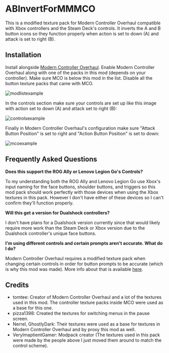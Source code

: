 # ABInvertForMMMCO
This is a modified texture pack for Modern Controller Overhaul compatible with Xbox controllers and the Steam Deck's controls. It inverts the A and B button icons so they function properly when action is set to down (A) and attack is set to right (B). 

## Installation
Install alongside [Modern Controller Overhaul](https://thunderstore.io/c/zelda-64-recompiled/p/tomtee/Modern_Controller_Overhaul/). Enable Modern Controller Overhaul along with one of the packs in this mod (depends on your controller). Make sure MCO is below this mod in the list. Disable all the button texture packs that came with MCO. 

![modlistexample](https://github.com/user-attachments/assets/6b0ed787-9990-4ad3-82f0-26ec931024e2)


In the controls section make sure your controls are set up like this image with action set to down (A) and attack set to right (B):

![controlsexample](https://github.com/user-attachments/assets/6a0d93ac-806a-4e66-bdd3-d5d71aa946ed)


Finally in Modern Controller Overhaul's configuration make sure "Attack Button Position" is set to right and "Action Button Position" is set to down:

![mcoexample](https://github.com/user-attachments/assets/9744bb17-ed27-45ea-88dd-9500704d4de8)

## Frequently Asked Questions
**Does this support the ROG Ally or Lenovo Legion Go's Controls?**

To my understanding both the ROG Ally and Lenovo Legion Go use Xbox's input naming for the face buttons, shoulder buttons, and triggers so this mod pack should work perfectly with those devices when using the Xbox textures in this pack. However I don't have either of these devices so I can't confirm they'll function properly.

**Will this get a version for Dualshock controllers?**

I don't have plans for a Dualshock version currently since that would likely require more work than the Steam Deck or Xbox version due to the Dualshock controller's unique face buttons. 

**I'm using different controls and certain prompts aren't accurate. What do I do?**

Modern Controller Overhaul requires a modified texture pack when changing certain controls in order for button prompts to be accurate (which is why this mod was made). More info about that is available [here](https://github.com/t0mtee/MMModernControllerOverhaul/blob/main/TEXTURES.md). 

## Credits
- tomtee: Creator of Modern Controller Overhaul and a lot of the textures used in this mod. The controller texture packs inside MCO were used as a base for this one.
- pizza1398: Created the textures for switching menus in the pause screen.
- Nerrel, GhostlyDark: Their textures were used as a base for textures in Modern Controller Overhaul and by proxy this mod as well.
- VeryImaptientGamer: Modpack creator (The textures used in this pack were made by the people above I just moved them around to match the control scheme). 
